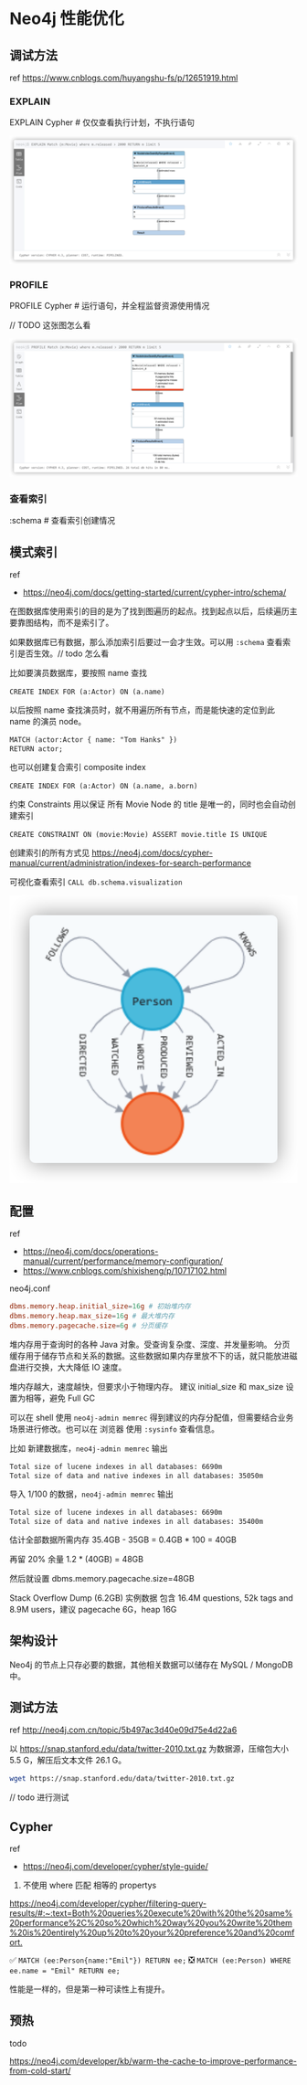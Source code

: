 # Neo4j 性能优化

## 调试方法

ref <https://www.cnblogs.com/huyangshu-fs/p/12651919.html>

### EXPLAIN

EXPLAIN Cypher # 仅仅查看执行计划，不执行语句

![neo4j-explain](images/neo4j-explain.png)

### PROFILE

PROFILE Cypher # 运行语句，并全程监督资源使用情况

// TODO 这张图怎么看

![profile](images/neo4j-profile.png)

### 查看索引

:schema # 查看索引创建情况

## 模式索引

ref

- <https://neo4j.com/docs/getting-started/current/cypher-intro/schema/>

在图数据库使用索引的目的是为了找到图遍历的起点。找到起点以后，后续遍历主要靠图结构，而不是索引了。

如果数据库已有数据，那么添加索引后要过一会才生效。可以用 `:schema` 查看索引是否生效。// todo 怎么看

比如要演员数据库，要按照 name 查找

`CREATE INDEX FOR (a:Actor) ON (a.name)`

以后按照 name 查找演员时，就不用遍历所有节点，而是能快速的定位到此 name 的演员 node。

```cypher
MATCH (actor:Actor { name: "Tom Hanks" })
RETURN actor;
```

也可以创建复合索引 composite index

`CREATE INDEX FOR (a:Actor) ON (a.name, a.born)`

约束 Constraints 用以保证 所有 Movie Node 的 title 是唯一的，同时也会自动创建索引

`CREATE CONSTRAINT ON (movie:Movie) ASSERT movie.title IS UNIQUE`

创建索引的所有方式见 <https://neo4j.com/docs/cypher-manual/current/administration/indexes-for-search-performance>

可视化查看索引 `CALL db.schema.visualization`

![index](images/neo4j-index.png)

## 配置

ref

- <https://neo4j.com/docs/operations-manual/current/performance/memory-configuration/>
- <https://www.cnblogs.com/shixisheng/p/10717102.html>

neo4j.conf

```conf
dbms.memory.heap.initial_size=16g # 初始堆内存
dbms.memory.heap.max_size=16g # 最大堆内存
dbms.memory.pagecache.size=6g # 分页缓存
```

堆内存用于查询时的各种 Java 对象。受查询复杂度、深度、并发量影响。
分页缓存用于储存节点和关系的数据。这些数据如果内存里放不下的话，就只能放进磁盘进行交换，大大降低 IO 速度。

堆内存越大，速度越快，但要求小于物理内存。
建议 initial_size 和 max_size 设置为相等，避免 Full GC

可以在 shell 使用 `neo4j-admin memrec` 得到建议的内存分配值，但需要结合业务场景进行修改。也可以在 浏览器 使用 `:sysinfo` 查看信息。

比如 新建数据库，`neo4j-admin memrec` 输出

```text
Total size of lucene indexes in all databases: 6690m
Total size of data and native indexes in all databases: 35050m
```

导入 1/100 的数据，`neo4j-admin memrec` 输出

```text
Total size of lucene indexes in all databases: 6690m
Total size of data and native indexes in all databases: 35400m
```

估计全部数据所需内存 35.4GB - 35GB = 0.4GB * 100 = 40GB

再留 20% 余量 1.2 * (40GB) = 48GB

然后就设置 dbms.memory.pagecache.size=48GB

Stack Overflow Dump (6.2GB) 实例数据 包含 16.4M questions, 52k tags and 8.9M users，建议 pagecache 6G，heap 16G

## 架构设计

Neo4j 的节点上只存必要的数据，其他相关数据可以储存在 MySQL / MongoDB 中。

## 测试方法

ref <http://neo4j.com.cn/topic/5b497ac3d40e09d75e4d22a6>

以 <https://snap.stanford.edu/data/twitter-2010.txt.gz> 为数据源，压缩包大小 5.5 G，解压后文本文件 26.1 G。

```sh
wget https://snap.stanford.edu/data/twitter-2010.txt.gz

```

// todo 进行测试

## Cypher

ref

- <https://neo4j.com/developer/cypher/style-guide/>

1. 不使用 where 匹配 相等的 propertys

<https://neo4j.com/developer/cypher/filtering-query-results/#:~:text=Both%20queries%20execute%20with%20the%20same%20performance%2C%20so%20which%20way%20you%20write%20them%20is%20entirely%20up%20to%20your%20preference%20and%20comfort.>

✅ `MATCH (ee:Person{name:"Emil"}) RETURN ee;`
❎ `MATCH (ee:Person) WHERE ee.name = "Emil" RETURN ee;`

性能是一样的，但是第一种可读性上有提升。

## 预热

todo

<https://neo4j.com/developer/kb/warm-the-cache-to-improve-performance-from-cold-start/>
